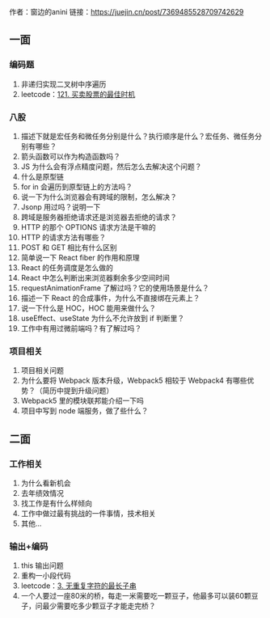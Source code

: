 

作者：窗边的anini
链接：https://juejin.cn/post/7369485528709742629

## 一面

### 编码题

1. 非递归实现二叉树中序遍历
2. leetcode：[121. 买卖股票的最佳时机](https://link.juejin.cn?target=https%3A%2F%2Fleetcode.cn%2Fproblems%2Fbest-time-to-buy-and-sell-stock%2F)

### 八股

1. 描述下就是宏任务和微任务分别是什么？执行顺序是什么？宏任务、微任务分别有哪些？
2. 箭头函数可以作为构造函数吗？
3. JS 为什么会有浮点精度问题，然后怎么去解决这个问题？
4. 什么是原型链
5. for in 会遍历到原型链上的方法吗？
6. 说一下为什么浏览器会有跨域的限制，怎么解决？
7. Jsonp 用过吗？说明一下
8. 跨域是服务器拒绝请求还是浏览器去拒绝的请求？
9. HTTP 的那个 OPTIONS 请求方法是干嘛的
10. HTTP 的请求方法有哪些？
11. POST 和 GET 相比有什么区别
12. 简单说一下 React fiber 的作用和原理
13. React 的任务调度是怎么做的
14. React 中怎么判断出来浏览器剩余多少空间时间
15. requestAnimationFrame 了解过吗？它的使用场景是什么？
16. 描述一下 React 的合成事件，为什么不直接绑在元素上？
17. 说一下什么是 HOC，HOC 能用来做什么？
18. useEffect、useState 为什么不允许放到 if 判断里？
19. 工作中有用过微前端吗？有了解过吗？

### 项目相关

1. 项目相关问题
2. 为什么要将 Webpack 版本升级，Webpack5 相较于 Webpack4 有哪些优势？（简历中提到升级问题）
3. Webpack5 里的模块联邦能介绍一下吗
4. 项目中写到 node 端服务，做了些什么？

## 二面

### 工作相关

1. 为什么看新机会
2. 去年绩效情况
3. 找工作是有什么样倾向
4. 工作中做过最有挑战的一件事情，技术相关
5. 其他...

### 输出+编码

1. this 输出问题
2. 重构一小段代码
3. leetcode：[3. 无重复字符的最长子串](https://link.juejin.cn?target=https%3A%2F%2Fleetcode.cn%2Fproblems%2Flongest-substring-without-repeating-characters%2F)
4. 一个人要过一座80米的桥，每走一米需要吃一颗豆子，他最多可以装60颗豆子，问最少需要吃多少颗豆子才能走完桥？

 